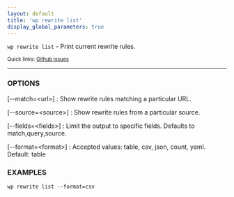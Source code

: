 ```yaml
---
layout: default
title: 'wp rewrite list'
display_global_parameters: true
---
```


`wp rewrite list` - Print current rewrite rules.

<small>Quick links: <a href="https://github.com/wp-cli/wp-cli/issues?q=is%3Aopen+label%3Acommand%3Arewrite-list+sort%3Aupdated-desc">Github issues</a></small>

<hr />

### OPTIONS

[\--match=&lt;url&gt;]
: Show rewrite rules matching a particular URL.

[\--source=&lt;source&gt;]
: Show rewrite rules from a particular source.

[\--fields=&lt;fields&gt;]
: Limit the output to specific fields. Defaults to match,query,source.

[\--format=&lt;format&gt;]
: Accepted values: table, csv, json, count, yaml. Default: table

### EXAMPLES

    wp rewrite list --format=csv



